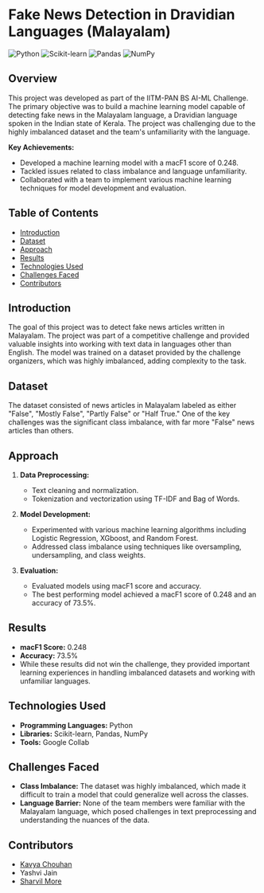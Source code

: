 # Fake News Detection in Dravidian Languages (Malayalam)

![Python](https://img.shields.io/badge/Python-3.x-blue) ![Scikit-learn](https://img.shields.io/badge/Scikit--learn-0.24-orange) ![Pandas](https://img.shields.io/badge/Pandas-1.3.0-green) ![NumPy](https://img.shields.io/badge/NumPy-1.21.0-yellow)

## Overview

This project was developed as part of the IITM-PAN BS AI-ML Challenge. The primary objective was to build a machine learning model capable of detecting fake news in the Malayalam language, a Dravidian language spoken in the Indian state of Kerala. The project was challenging due to the highly imbalanced dataset and the team's unfamiliarity with the language.

**Key Achievements:**
- Developed a machine learning model with a macF1 score of 0.248.
- Tackled issues related to class imbalance and language unfamiliarity.
- Collaborated with a team to implement various machine learning techniques for model development and evaluation.

## Table of Contents

- [Introduction](#introduction)
- [Dataset](#dataset)
- [Approach](#approach)
- [Results](#results)
- [Technologies Used](#technologies-used)
- [Challenges Faced](#challenges-faced)
- [Contributors](#contributors)

## Introduction

The goal of this project was to detect fake news articles written in Malayalam. The project was part of a competitive challenge and provided valuable insights into working with text data in languages other than English. The model was trained on a dataset provided by the challenge organizers, which was highly imbalanced, adding complexity to the task.

## Dataset

The dataset consisted of news articles in Malayalam labeled as either "False", "Mostly False", "Partly False" or "Half True." One of the key challenges was the significant class imbalance, with far more "False" news articles than others.

## Approach

1. **Data Preprocessing:**
   - Text cleaning and normalization.
   - Tokenization and vectorization using TF-IDF and Bag of Words.

2. **Model Development:**
   - Experimented with various machine learning algorithms including Logistic Regression, XGboost, and Random Forest.
   - Addressed class imbalance using techniques like oversampling, undersampling, and class weights.

3. **Evaluation:**
   - Evaluated models using macF1 score and accuracy.
   - The best performing model achieved a macF1 score of 0.248 and an accuracy of 73.5%.

## Results

- **macF1 Score:** 0.248
- **Accuracy:** 73.5%
- While these results did not win the challenge, they provided important learning experiences in handling imbalanced datasets and working with unfamiliar languages.

## Technologies Used

- **Programming Languages:** Python
- **Libraries:** Scikit-learn, Pandas, NumPy
- **Tools:** Google Collab

## Challenges Faced

- **Class Imbalance:** The dataset was highly imbalanced, which made it difficult to train a model that could generalize well across the classes.
- **Language Barrier:** None of the team members were familiar with the Malayalam language, which posed challenges in text preprocessing and understanding the nuances of the data.

## Contributors

- [Kavya Chouhan](https://github.com/kavyachouhan)
- Yashvi Jain
- [Sharvil More](https://github.com/team-member2)
